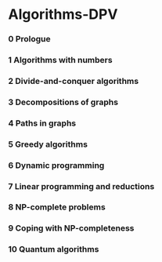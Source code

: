 # Algorithms-DPV
### 0 Prologue
### 1 Algorithms with numbers
### 2 Divide-and-conquer algorithms
### 3 Decompositions of graphs
### 4 Paths in graphs
### 5 Greedy algorithms
### 6 Dynamic programming
### 7 Linear programming and reductions
### 8 NP-complete problems
### 9 Coping with NP-completeness
### 10 Quantum algorithms
